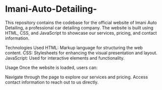 # Imani-Auto-Detailing-

This repository contains the codebase for the official website of Imani Auto Detailing, a professional car detailing company. The website is built using HTML, CSS, and JavaScript to showcase our services, pricing, and contact information.

Technologies Used
HTML: Markup language for structuring the web content.
CSS: Stylesheets for enhancing the visual presentation and layout.
JavaScript: Used for interactive elements and functionality.

Usage
Once the website is loaded, users can:

Navigate through the page to explore our services and pricing.
Access contact information to reach out to us directly.
